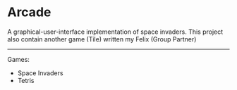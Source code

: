 # Arcade
A graphical-user-interface implementation of space invaders.
This project also contain another game (Tile) written my Felix (Group Partner)
***************************************************************************************************
Games:
- Space Invaders
- Tetris
